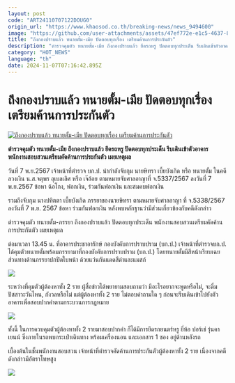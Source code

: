 ```yaml
---
layout: post
code: "ART24110707122DOUG0"
origin_url: "https://www.khaosod.co.th/breaking-news/news_9494600"
image: "https://github.com/user-attachments/assets/47ef772e-e1c5-4637-8c4a-1eda4e76a301"
title: "ถึงกองปราบแล้ว ทนายตั้ม-เมีย ปัดตอบทุกเรื่อง เตรียมค้านการประกันตัว"
description: "ตำรวจคุมตัว ทนายตั้ม-เมีย ถึงกองปราบแล้ว ยึดรถหรู ปัดตอบทุกประเด็น รีบเดินเข้าตัวอาคาร พนักงานสอบสวนเตรียมคัดค้านการประกันตัว เผยเหตุผล"
category: "HOT_NEWS"
language: "th"
date: 2024-11-07T07:16:42.895Z
---
```


# ถึงกองปราบแล้ว ทนายตั้ม-เมีย ปัดตอบทุกเรื่อง เตรียมค้านการประกันตัว

[![ถึงกองปราบแล้ว ทนายตั้ม-เมีย ปัดตอบทุกเรื่อง เตรียมค้านการประกันตัว](https://www.khaosod.co.th/wpapp/uploads/2024/11/Crime-Suppression-Division.jpg "ถึงกองปราบแล้ว ทนายตั้ม-เมีย ปัดตอบทุกเรื่อง เตรียมค้านการประกันตัว")](https://www.khaosod.co.th/wpapp/uploads/2024/11/Crime-Suppression-Division.jpg)

**ตำรวจคุมตัว ทนายตั้ม-เมีย ถึงกองปราบแล้ว ยึดรถหรู ปัดตอบทุกประเด็น รีบเดินเข้าตัวอาคาร พนักงานสอบสวนเตรียมคัดค้านการประกันตัว เผยเหตุผล**

วันที่ 7 พ.ย.2567 เจ้าหน้าที่ตำรวจ บก.ป. นำกำลังจับกุม นายษิทรา เบี้ยบังเกิด หรือ ทนายตั้ม ในคดีลวงเงิน น.ส.จตุพร อุเบลเลิศ หรือ เจ๊อ้อย ตามหมายจับศาลอาญาที่ จ.5337/2567 ลงวันที่ 7 พ.ย.2567 ข้อหา ฉ้อโกง, ฟอกเงิน, ร่วมกันฟอกเงิน และสมคบฟอกเงิน

รวมถึงจับกุม นางปทิตตา เบี้ยบังเกิด ภรรยาของนายษิทรา ตามหมายจับศาลอาญา ที่ จ.5338/2567 ลงวันที่ 7 พ.ย. 2567 ข้อหา ร่วมกันฟอกเงิน หลังพบหลักฐานว่ามีส่วนเกี่ยวข้องกับคดีดังกล่าว

ตำรวจคุมตัว ทนายตั้ม-ภรรยา ถึงกองปราบแล้ว ปัดตอบทุกประเด็น พนักงานสอบสวนเตรียมคัดค้านการประกันตัว เผยเหตุผล

ต่อมาเวลา 13.45 น. ที่อาคารประชาอารักษ์ กองบังคับการปราบปราม (บก.ป.) เจ้าหน้าที่ตำรวจบก.ป. ได้คุมตัวทนายตั้มพร้อมภรรยามาที่กองบังคับการปราบปราม (บก.ป.) โดยทนายตั้มมีสีหน้าเรียบเฉย ส่วนทางด้านภรรยาปกปิดใบหน้า ด้วยแว่นกันแดดสีดำและแมสก์

[![](https://www.khaosod.co.th/wpapp/uploads/2024/11/7-ทนาย2.jpg)](https://www.khaosod.co.th/wpapp/uploads/2024/11/7-ทนาย2.jpg)

ระหว่างที่คุมตัวผู้ต้องหาทั้ง 2 ราย ผู้สื่อข่าวได้พยายามสอบถามว่า มีอะไรอยากจะพูดหรือไม่, จะดื่มปัสสาวะวันไหน, กังวลหรือไม่ แต่ผู้ต้องหาทั้ง 2 ราย ไม่ตอบคำถามใด ๆ ก่อนจะรีบเดินเข้าไปยังตัวอาคารเพื่อสอบปากคำตามกระบวนการกฎหมาย

[![](https://www.khaosod.co.th/wpapp/uploads/2024/11/7-ทนาย3.jpg)](https://www.khaosod.co.th/wpapp/uploads/2024/11/7-ทนาย3.jpg)

ทั้งนี้ ในการควบคุมตัวผู้ต้องหาทั้ง 2 รายมาสอบปากคำ ก็ได้มีการยึดรถยนตร์หรู ยี่ห้อ ปอร์เช่ รุ่นคาเยนน์ ซึ่งภายในรถพบกระเป๋าเดินทาง พร้อมเครื่องนอน และเอกสาร 1 ซอง อยู่ด้านหลังรถ

เบื้องต้นในชั้นพนักงานสอบสวน เจ้าหน้าที่ตำรวจคัดค้านการประกันตัวผู้ต้องหาทั้ง 2 ราย เนื่องจากคดีดังกล่าวมีอัตราโทษสูง

[![](https://www.khaosod.co.th/wpapp/uploads/2024/11/7-ทนาย4.jpg)](https://www.khaosod.co.th/wpapp/uploads/2024/11/7-ทนาย4.jpg)